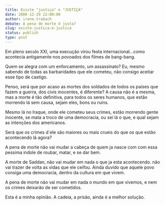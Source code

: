 ```yaml
---
title: Existe "justiça" e "JUSTIÇA"
date: 2006-12-29 22:00:00
author: irene.trabach
debate: A pena de morte é justa?
slug: existe-justica-e-justica
status: publish 
type: post
---
```


Em pleno seculo XXI, uma execução virou festa internacional...como acontecia antigamente nos povoados dos filmes de bang-bang.  

 Quem se alegra com um enforcamento, um assassinato? Eu, mesmo sabendo de todas as barbaridades que ele cometeu, não consigo aceitar esse tipo de castigo.  

 Penso, será que por acaso as mortes dos soldados de todos os países que fazem a guerra, dos civis inocentes, é diferente? A causa não é a mesma, mas a morte é tão definitiva, para todos os seres humanos, que estão morrendo lá sem causa, sejam eles, bons ou ruins.  

 Mesmo lá no Iraque, onde ele cometeu seus crimes, estão morrendo gente inocente, se mata a troco de uma democracia, ou sei lá o que, e qual sejam as intenções dos americanos.  

 Será que os crimes d´ele são maiores ou mais crueis do que os que estão acontecendo lá agora?  

 A pena de morte não vai mudar a cabeça de quem ja nasce com com essa pessima indole de roubar, matar, e se dar bem.  

 A morte de Saddan, não vai mudar em nada o que ja esta acontecendo. não vai trazer de volta as vidas que ele ceifou. Ainda duvido que aquele povo consiga uma democracia, dentro da cultura em que vivem.  

 A pena de morte não vai mudar em nada o mundo em que vivemos, e nem os crimes deixarão de ser cometidos.  

 Esta é a minha opinião. A cadeia, a prisão, ainda é a melhor solução.  

  

  

  

  

